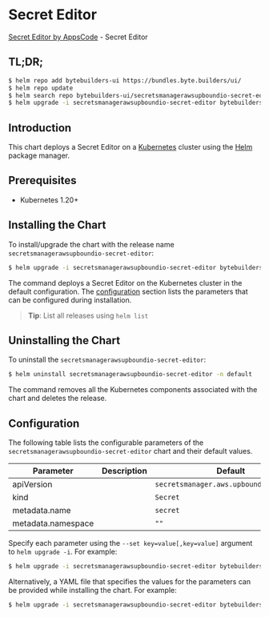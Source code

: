 # Secret Editor

[Secret Editor by AppsCode](https://byte.builders) - Secret Editor

## TL;DR;

```bash
$ helm repo add bytebuilders-ui https://bundles.byte.builders/ui/
$ helm repo update
$ helm search repo bytebuilders-ui/secretsmanagerawsupboundio-secret-editor --version=v0.4.18
$ helm upgrade -i secretsmanagerawsupboundio-secret-editor bytebuilders-ui/secretsmanagerawsupboundio-secret-editor -n default --create-namespace --version=v0.4.18
```

## Introduction

This chart deploys a Secret Editor on a [Kubernetes](http://kubernetes.io) cluster using the [Helm](https://helm.sh) package manager.

## Prerequisites

- Kubernetes 1.20+

## Installing the Chart

To install/upgrade the chart with the release name `secretsmanagerawsupboundio-secret-editor`:

```bash
$ helm upgrade -i secretsmanagerawsupboundio-secret-editor bytebuilders-ui/secretsmanagerawsupboundio-secret-editor -n default --create-namespace --version=v0.4.18
```

The command deploys a Secret Editor on the Kubernetes cluster in the default configuration. The [configuration](#configuration) section lists the parameters that can be configured during installation.

> **Tip**: List all releases using `helm list`

## Uninstalling the Chart

To uninstall the `secretsmanagerawsupboundio-secret-editor`:

```bash
$ helm uninstall secretsmanagerawsupboundio-secret-editor -n default
```

The command removes all the Kubernetes components associated with the chart and deletes the release.

## Configuration

The following table lists the configurable parameters of the `secretsmanagerawsupboundio-secret-editor` chart and their default values.

|     Parameter      | Description |                      Default                       |
|--------------------|-------------|----------------------------------------------------|
| apiVersion         |             | <code>secretsmanager.aws.upbound.io/v1beta1</code> |
| kind               |             | <code>Secret</code>                                |
| metadata.name      |             | <code>secret</code>                                |
| metadata.namespace |             | <code>""</code>                                    |


Specify each parameter using the `--set key=value[,key=value]` argument to `helm upgrade -i`. For example:

```bash
$ helm upgrade -i secretsmanagerawsupboundio-secret-editor bytebuilders-ui/secretsmanagerawsupboundio-secret-editor -n default --create-namespace --version=v0.4.18 --set apiVersion=secretsmanager.aws.upbound.io/v1beta1
```

Alternatively, a YAML file that specifies the values for the parameters can be provided while
installing the chart. For example:

```bash
$ helm upgrade -i secretsmanagerawsupboundio-secret-editor bytebuilders-ui/secretsmanagerawsupboundio-secret-editor -n default --create-namespace --version=v0.4.18 --values values.yaml
```
